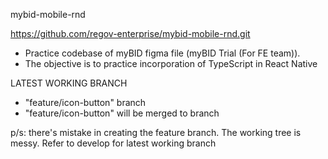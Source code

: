 mybid-mobile-rnd

https://github.com/regov-enterprise/mybid-mobile-rnd.git

- Practice codebase of myBID figma file (myBID Trial (For FE team)).
- The objective is to practice incorporation of TypeScript in React Native

LATEST WORKING BRANCH

- "feature/icon-button" branch
- "feature/icon-button" will be merged to branch

p/s: there's mistake in creating the feature branch. The working tree is messy. Refer to develop for latest working branch
